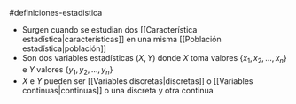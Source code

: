 #definiciones-estadistica 

- Surgen cuando se estudian dos [[Característica estadística|características]] en una misma [[Población estadística|población]]
- Son dos variables estadísticas $(X,Y)$ donde $X$ toma valores $\{x_1,x_2,...,x_n\}$ e $Y$ valores $\{y_1,y_2,...,y_n\}$
- $X$ e $Y$ pueden ser [[Variables discretas|discretas]] o [[Variables continuas|continuas]] o una discreta y otra continua